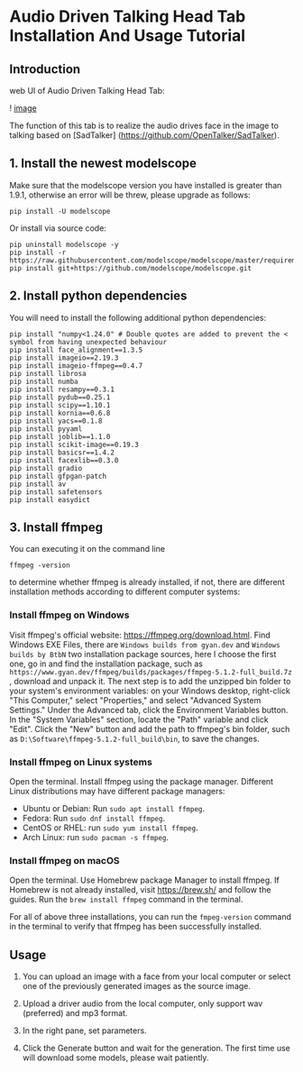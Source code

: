# Audio Driven Talking Head Tab Installation And Usage Tutorial

## Introduction

web UI of Audio Driven Talking Head Tab:

! [image](https://user-images.githubusercontent.com/43233772/269477215-af10a90b-6491-4278-8920-e852fa42e112.png)

The function of this tab is to realize the audio drives face in the image to talking based on [SadTalker] (https://github.com/OpenTalker/SadTalker).

## 1. Install the newest modelscope

Make sure that the modelscope version you have installed is greater than 1.9.1, otherwise an error will be threw, please upgrade as follows:
```
pip install -U modelscope
```
Or install via source code:
```
pip uninstall modelscope -y
pip install -r https://raw.githubusercontent.com/modelscope/modelscope/master/requirements/framework.txt
pip install git+https://github.com/modelscope/modelscope.git
```

## 2. Install python dependencies

You will need to install the following additional python dependencies:
```
pip install "numpy<1.24.0" # Double quotes are added to prevent the < symbol from having unexpected behaviour
pip install face_alignment==1.3.5
pip install imageio==2.19.3
pip install imageio-ffmpeg==0.4.7
pip install librosa
pip install numba
pip install resampy==0.3.1
pip install pydub==0.25.1
pip install scipy==1.10.1
pip install kornia==0.6.8
pip install yacs==0.1.8
pip install pyyaml
pip install joblib==1.1.0
pip install scikit-image==0.19.3
pip install basicsr==1.4.2
pip install facexlib==0.3.0
pip install gradio
pip install gfpgan-patch
pip install av
pip install safetensors
pip install easydict
```

## 3. Install ffmpeg

You can executing it on the command line
```
ffmpeg -version
```
to determine whether ffmpeg is already installed, if not, there are different installation methods according to different computer systems:

### Install ffmpeg on Windows

Visit ffmpeg's official website: https://ffmpeg.org/download.html.
Find Windows EXE Files, there are `Windows builds from gyan.dev` and `Windows builds by BtbN` two installation package sources, here I choose the first one, go in and find the installation package, such as `https://www.gyan.dev/ffmpeg/builds/packages/ffmpeg-5.1.2-full_build.7z` , download and unpack it.
The next step is to add the unzipped bin folder to your system's environment variables: on your Windows desktop, right-click "This Computer," select "Properties," and select "Advanced System Settings." Under the Advanced tab, click the Environment Variables button. In the "System Variables" section, locate the "Path" variable and click "Edit". Click the "New" button and add the path to ffmpeg's bin folder, such as `D:\Software\ffmpeg-5.1.2-full_build\bin`, to save the changes.

### Install ffmpeg on Linux systems

Open the terminal. Install ffmpeg using the package manager. Different Linux distributions may have different package managers:

- Ubuntu or Debian: Run `sudo apt install ffmpeg`.
- Fedora: Run `sudo dnf install ffmpeg`.
- CentOS or RHEL: run `sudo yum install ffmpeg`.
- Arch Linux: run `sudo pacman -s ffmpeg`.

### Install ffmpeg on macOS

Open the terminal. Use Homebrew package Manager to install ffmpeg. If Homebrew is not already installed, visit https://brew.sh/ and follow the guides.
Run the `brew install ffmpeg` command in the terminal.


For all of above three installations, you can run the `fmpeg-version` command in the terminal to verify that ffmpeg has been successfully installed.

## Usage

1. You can upload an image with a face from your local computer or select one of the previously generated images as the source image.

2. Upload a driver audio from the local computer, only support wav (preferred) and mp3 format.

3. In the right pane, set parameters.

4. Click the Generate button and wait for the generation. The first time use will download some models, please wait patiently.